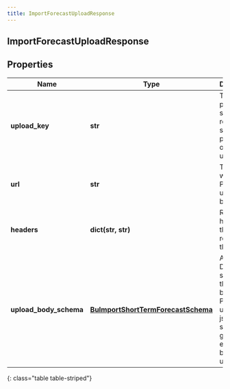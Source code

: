 ```yaml
---
title: ImportForecastUploadResponse
---
```

## ImportForecastUploadResponse

## Properties

|Name | Type | Description | Notes|
|------------ | ------------- | ------------- | -------------|
| **upload_key** | **str** | The key to pass to the secondary request to start processing of the upload | [optional] |
| **url** | **str** | The url to which to PUT the upload body | [optional] |
| **headers** | **dict(str, str)** | Required headers for the PUT request to the url | [optional] |
| **upload_body_schema** | [**BuImportShortTermForecastSchema**](BuImportShortTermForecastSchema.html) | Always null. Defines the schema of the json body to be PUT to the url. The json body should be gzip encoded before uploading | [optional] |
{: class="table table-striped"}


